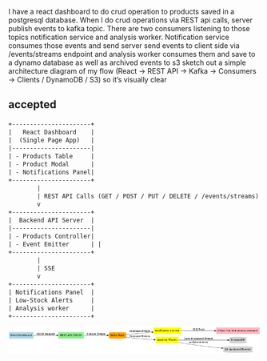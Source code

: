 I have a react dashboard to do crud operation to products saved in a postgresql database. When I do crud operations via REST api calls, server publish events to kafka topic. There are two consumers listening to those topics notification service and analysis worker. Notification service consumes those events and send server send events to client side via /events/streams endpoint and analysis worker consumes them and save to a dynamo database as well as archived events to s3 sketch out a simple architecture diagram of my flow (React → REST API → Kafka → Consumers → Clients / DynamoDB / S3) so it’s visually clear

accepted 
---------



```
+----------------------+
|   React Dashboard    |
|  (Single Page App)   |
|----------------------|
| - Products Table     |
| - Product Modal      |
| - Notifications Panel|
+----------------------+
        |
        | REST API Calls (GET / POST / PUT / DELETE / /events/streams)
        v
+----------------------+
|  Backend API Server  |
|----------------------|
| - Products Controller|
| - Event Emitter      | |
+----------------------+
        |
        | SSE
        v
+----------------------+
| Notifications Panel  |
| Low-Stock Alerts     |
| Analysis worker      |
+----------------------+
```


![architectural diagram](../diagrams/system_architecture.png)